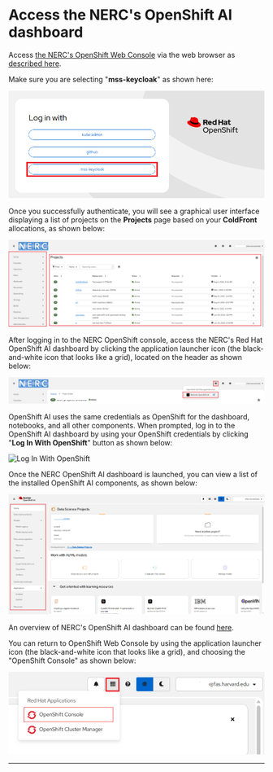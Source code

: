 # Access the NERC's OpenShift AI dashboard

Access [the NERC's OpenShift Web Console](https://console.apps.shift.nerc.mghpcc.org)
via the web browser as [described here](../../openshift/logging-in/access-the-openshift-web-console.md).

Make sure you are selecting "**mss-keycloak**" as shown here:

![OpenShift Login with KeyCloak](images/openshift_login.png)

Once you successfully authenticate, you will see a graphical user interface
displaying a list of projects on the **Projects** page based on your **ColdFront**
allocations, as shown below:

![OpenShift Web Console](images/openshift-web-console.png)

After logging in to the NERC OpenShift console, access the NERC's Red Hat OpenShift
AI dashboard by clicking the application launcher icon (the black-and-white
icon that looks like a grid), located on the header as shown below:

![The NERC RHOAI Link](images/the-rhoai-link.png)

OpenShift AI uses the same credentials as OpenShift for the dashboard, notebooks,
and all other components. When prompted, log in to the OpenShift AI dashboard by
using your OpenShift credentials by clicking "**Log In With OpenShift**" button
as shown below:

![Log In With OpenShift](images/log_in_with_openshift.png)

Once the NERC OpenShift AI dashboard is launched, you can view a list of the
installed OpenShift AI components, as shown below:

![The NERC RHOAI Dashboard](images/the-rhoai-dashboard.png)

An overview of NERC's OpenShift AI dashboard can be found [here](./the-rhoai-dashboard-overview.md).

You can return to OpenShift Web Console by using the application launcher icon
(the black-and-white icon that looks like a grid), and choosing the "OpenShift
Console" as shown below:

![The NERC OpenShift Web Console Link](images/the-nerc-openshift-web-console-link.png)

---
